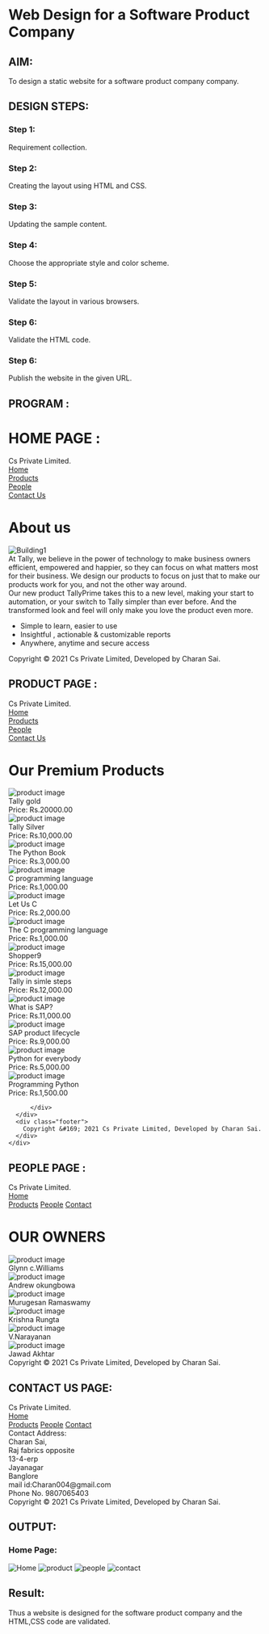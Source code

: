 # Web Design for a Software Product Company

## AIM:

To design a static website for a software product company company.

## DESIGN STEPS:

### Step 1:

Requirement collection.

### Step 2:

Creating the layout using HTML and CSS.

### Step 3:

Updating the sample content.

### Step 4:

Choose the appropriate style and color scheme.

### Step 5:

Validate the layout in various browsers.

### Step 6:

Validate the HTML code.

### Step 6:

Publish the website in the given URL.

## PROGRAM :



# HOME PAGE :

<!DOCTYPE html>
<html lang="en">
  <head>
    <title>Cs Private Limited</title>
    <link rel="stylesheet" href="./css/layout.css" />
    <link rel="icon" href="./img/icon.jpg" type="image/x-icon" />
  </head>

  <body>
    <div class="container">
      <div class="banner">Cs Private Limited.</div>
      <div class="menu">
        <div class="menuitemselected"><a href="/static/home.html">Home</a></div>
        <div class="menuitem"><a href="/static/products.html">Products</a></div>
        <div class="menuitem"><a href="/static/people.html">People</a></div>
        <div class="menuitem"><a href="/static/Contact Us">Contact Us</a></div>
      </div>
      <div class="content">
        <div class="homecontent">
          <h1>About us</h1>
          <img src="./img/building1.png" alt="Building1" />
          <div class="contenttext">
            At Tally, we believe in the power of technology to make business
            owners efficient, empowered and happier, so they can focus on what
            matters most for their business. We design our products to focus on
            just that to make our products work for you, and not the other way
            around.
            <br />
            Our new product TallyPrime takes this to a new level, making your
            start to automation, or your switch to Tally simpler than ever
            before. And the transformed look and feel will only make you
            love the product even more.
            <ul>
              <li>Simple to learn, easier to use</li>
              <li>Insightful , actionable & customizable reports</li>
              <li>Anywhere, anytime and secure access</li>
            </ul>
          </div>
        </div>
      </div>
      <div class="footer">
        Copyright &#169; 2021 Cs Private Limited, Developed by Charan Sai.
      </div>
    </div>
  </body>
</html>

## PRODUCT PAGE  :

<!DOCTYPE html>
<html lang="en">
  <head>
    <title>Cs Private Limited</title>
    <link rel="stylesheet" href="./css/layout.css" />
    <link rel="icon" href="./img/icon.png" type="image/x-icon" />
  </head>

  <body>
    <div class="container">
      <div class="banner">Cs Private Limited.</div>
      <div class="menu">
        <div class="menuitem"><a href="/static/home.html">Home</a></div>
        <div class="menuitemselected">
          <a href="/static/products.html">Products</a>
        </div>
        <div class="menuitem"><a href="/static/people.html">People</a></div>
        <div class="menuitem"><a href="/static/Contact.html">Contact Us</a></div>
      </div>
      <div class="content">
        <div class="productcontent">    
          <h1>Our Premium Products</h1>
          <div class="productitems">
              <div class="productitem"> 
                  <div class="itemimage">
                  <img src="/static/img/img1.png" alt="product image">
                  </div>
                  <div class="itemname">Tally gold</div>
                  <div class="itemprice">Price: Rs.20000.00 </div>
              </div>
              <div class="productitem"> 
                  <div class="itemimage">
                  <img src="/static/img/img2.png"  alt="product image">
                  </div>
                  <div class="itemname">Tally Silver</div>
                  <div class="itemprice">Price: Rs.10,000.00 </div>
              </div>
          </div>
          <div class="productitem"> 
            <div class="itemimage">
            <img src="/static/img/img3.png"  alt="product image">
            </div>
            <div class="itemname">The Python Book</div>
            <div class="itemprice">Price: Rs.3,000.00 </div>
        </div>
        <div class="productitem"> 
          <div class="itemimage">
          <img src="/static/img/img4.png"  alt="product image">
          </div>
          <div class="itemname">C programming language</div>
          <div class="itemprice">Price: Rs.1,000.00 </div>
      </div>
      <div class="productitem"> 
        <div class="itemimage">
        <img src="/static/img/img5.png"  alt="product image">
        </div>
        <div class="itemname">Let Us C</div>
        <div class="itemprice">Price: Rs.2,000.00 </div>
    </div>
    <div class="productitem"> 
      <div class="itemimage">
      <img src="/static/img/img6.png"  alt="product image">
      </div>
      <div class="itemname">The C programming language</div>
      <div class="itemprice">Price: Rs.1,000.00 </div>
  </div>
  <div class="productitem"> 
    <div class="itemimage">
    <img src="/static/img/img7.png"  alt="product image">
    </div>
    <div class="itemname">Shopper9</div>
    <div class="itemprice">Price: Rs.15,000.00 </div>
</div>
<div class="productitem"> 
  <div class="itemimage">
  <img src="/static/img/img8.png"  alt="product image">
  </div>
  <div class="itemname">Tally in simle steps</div>
  <div class="itemprice">Price: Rs.12,000.00 </div>
</div>
<div class="productitem"> 
  <div class="itemimage">
  <img src="/static/img/img9.png"  alt="product image">
  </div>
  <div class="itemname">What is SAP?</div>
  <div class="itemprice">Price: Rs.11,000.00 </div>
</div>
<div class="productitem"> 
  <div class="itemimage">
  <img src="/static/img/img10.png"  alt="product image">
  </div>
  <div class="itemname">SAP product lifecycle</div>
  <div class="itemprice">Price: Rs.9,000.00 </div>
</div>
<div class="productitem"> 
  <div class="itemimage">
  <img src="/static/img/img11.png"  alt="product image">
  </div>
  <div class="itemname">Python for everybody</div>
  <div class="itemprice">Price: Rs.5,000.00 </div>
</div>
<div class="productitem"> 
  <div class="itemimage">
  <img src="/static/img/img12.png"  alt="product image">
  </div>
  <div class="itemname">Programming Python</div>
  <div class="itemprice">Price: Rs.1,500.00 </div>
</div>

          </div>        
      </div>
      <div class="footer">
        Copyright &#169; 2021 Cs Private Limited, Developed by Charan Sai.
      </div>
    </div>
  </body>
</html>

## PEOPLE PAGE :

<!DOCTYPE html>
<html lang="en">
  <head>
    <title>Cs Private Limited</title>
    <link rel="stylesheet" href="./css/layout.css" />
    <link rel="icon" href="./img/icon.png" type="image/x-icon" />
  </head>

  <body>
    <div class="container">
      <div class="banner">Cs Private Limited.</div>
      <div class="menu">
        <div class="menuitem"><a href="/static/home.html">Home</a></div>
        <div class="menuitemselected">
          <a href="/static/products.html">Products</a>
          <a href="/static/people.html">People</a>
          <a href="/static/Contact Us.html">Contact</a>
        </div>
      </div>
      <div class="content">
        <div class="productcontent">    
          <h1>OUR OWNERS</h1>
          <div class="productitems">
              <div class="productitem"> 
                  <div class="itemimage">
                  <img src="/static/img/author1.png" alt="product image">
                  </div>
                  <div class="itemname">Glynn c.Williams</div>
              </div>
              <div class="productitem"> 
                  <div class="itemimage">
                  <img src="/static/img/author2.png"  alt="product image">
                  </div>
                  <div class="itemname">Andrew okungbowa</div>
              </div>
          </div>
          <div class="productitem"> 
            <div class="itemimage">
            <img src="/static/img/author3.png"  alt="product image">
            </div>
            <div class="itemname">Murugesan Ramaswamy</div>
        </div>
        <div class="productitem"> 
          <div class="itemimage">
          <img src="/static/img/author4.png"  alt="product image">
          </div>
          <div class="itemname">Krishna Rungta</div>
      </div>
      <div class="productitem"> 
        <div class="itemimage">
        <img src="/static/img/author5.png"  alt="product image">
        </div>
        <div class="itemname">V.Narayanan</div>
    </div>
    <div class="productitem"> 
      <div class="itemimage">
      <img src="/static/img/author06.png"  alt="product image">
      </div>
      <div class="itemname">Jawad Akhtar</div>
  </div>
          </div>        
      </div>
      <div class="footer">
        Copyright &#169; 2021 Cs Private Limited, Developed by Charan Sai.
      </div>
    </div>
  </body>
</html>


## CONTACT US PAGE:

<!DOCTYPE html>
<html lang="en">
  <head>
    <title> Cs Private Limited</title>
    <link rel="stylesheet" href="./css/layout.css" />
    <link rel="icon" href="./img/icon.png" type="image/x-icon" />
  </head>
  <body>
    <div class="container">
      <div class="banner">Cs Private Limited.</div>
      <div class="menu">
        <div class="menuitem"><a href="/static/home.html">Home</a></div>
        <div class="menuitemselected">
          <a href="/static/products.html">Products</a>
          <a href="/static/people.html">People</a>
          <a href="/static/Contact Us.html">Contact</a>
        </div>
      </div>
  <body>
      Contact Address:
      <br/>
      Charan Sai,
      <br/>
      Raj fabrics opposite
      <br/>
      13-4-erp
      <br/> 
      Jayanagar
      <br/>
      Banglore
      <br/>
      mail id:Charan004@gmail.com
      <br/>
    Phone No. 9807065403
</div>        
      </div>
      <div class="footer">
        Copyright &#169; 2021 Cs Private Limited, Developed by Charan Sai.
      </div>
    </div>
  </body>
</html>



## OUTPUT:

### Home Page:

![Home](/images/home.png)
![product](/images/product.png)
![people](/images/people.png)
![contact](/images/contact.png)
## Result:

Thus a website is designed for the software product company and the HTML,CSS code are validated.
